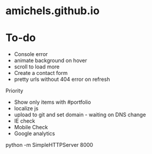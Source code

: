 # amichels.github.io

# To-do
* Console error
* animate background on hover
* scroll to load more
* Create a contact form
* pretty urls without 404 error on refresh

Priority
* Show only items with #portfolio
* localize js
* upload to git and set domain - waiting on DNS change
* IE check
* Mobile Check
* Google analytics

python -m SimpleHTTPServer 8000